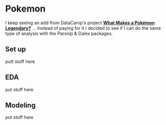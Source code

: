 # Pokemon

I keep seeing an add from DataCamp's project [**What Makes a Pokémon Legendary?**](https://www.datacamp.com/projects/712) ... Instead of paying for it I decided to see if I can do the same type of analysis with the Parsnip & Dalex packages.

## Set up

putt stuff here

## EDA

put stuff here

## Modeling

put stuff here

